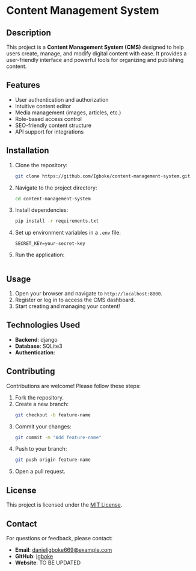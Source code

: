 # Content Management System

## Description

This project is a **Content Management System (CMS)** designed to help users create, manage, and modify digital content with ease. It provides a user-friendly interface and powerful tools for organizing and publishing content.

## Features

- User authentication and authorization
- Intuitive content editor
- Media management (images, articles, etc.)
- Role-based access control
- SEO-friendly content structure
- API support for integrations

## Installation

1. Clone the repository:
    ```bash
    git clone https://github.com/Igboke/content-management-system.git
    ```
2. Navigate to the project directory:
    ```bash
    cd content-management-system
    ```
3. Install dependencies:
    ```bash
    pip install -r requirements.txt
    ```
4. Set up environment variables in a `.env` file:
    ```plaintext
    SECRET_KEY=your-secret-key
    ```
5. Run the application:
    ```bash
    
    ```

## Usage

1. Open your browser and navigate to `http://localhost:8000`.
2. Register or log in to access the CMS dashboard.
3. Start creating and managing your content!

## Technologies Used

- **Backend**: django
- **Database**: SQLite3
- **Authentication**: 

## Contributing

Contributions are welcome! Please follow these steps:

1. Fork the repository.
2. Create a new branch:
    ```bash
    git checkout -b feature-name
    ```
3. Commit your changes:
    ```bash
    git commit -m "Add feature-name"
    ```
4. Push to your branch:
    ```bash
    git push origin feature-name
    ```
5. Open a pull request.

## License

This project is licensed under the [MIT License](LICENSE).

## Contact

For questions or feedback, please contact:
- **Email**: danieligboke669@example.com
- **GitHub**: [Igboke](https://github.com/Igboke)
- **Website**: TO BE UPDATED